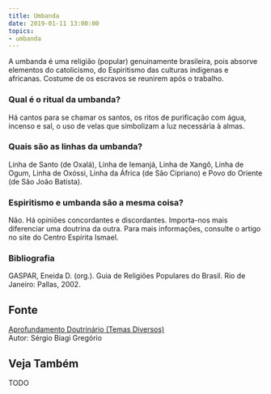 ```yaml
---
title: Umbanda
date: 2019-01-11 13:00:00
topics: 
- umbanda 
---
```


A umbanda é uma religião (popular) genuinamente brasileira, pois absorve
elementos do catolicismo, do Espiritismo das culturas indígenas e
africanas. Costume de os escravos se reunirem após o trabalho.

### Qual é o ritual da umbanda?
Há cantos para se chamar os santos, os ritos de purificação com água,
incenso e sal, o uso de velas que simbolizam a luz necessária à almas.

### Quais são as linhas da umbanda?
Linha de Santo (de Oxalá), Linha de Iemanjá, Linha de Xangô, Linha de
Ogum, Linha de Oxóssi, Linha da África (de São Cipriano) e Povo do
Oriente (de São João Batista).

### Espiritismo e umbanda são a mesma coisa?
Não. Há opiniões concordantes e discordantes. Importa-nos mais
diferenciar uma doutrina da outra. Para mais informações, consulte o
artigo no site do Centro Espírita Ismael.

### Bibliografia
GASPAR, Eneida D. (org.). Guia de Religiões Populares do Brasil. Rio
de Janeiro: Pallas, 2002.

## Fonte
[Aprofundamento Doutrinário (Temas Diversos)](https://sites.google.com/view/aprofundamentodoutrinario/preto-velho)  
Autor: Sérgio Biagi Gregório

## Veja Também
TODO


